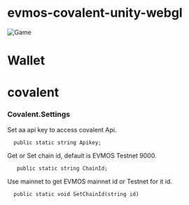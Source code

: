 # evmos-covalent-unity-webgl

![Game](https://user-images.githubusercontent.com/52639395/204915702-7d663013-c2d2-470f-bcaf-f3a114c2f7dc.jpg)

# Wallet
# covalent

### Covalent.Settings
Set aa api key to access covalent Api.
```Csharp
  public static string Apikey;
```
Get or Set chain id, default is EVMOS Testnet 9000.
```Csharp
   public static string ChainId;
```
Use mainnet to get EVMOS mainnet id or Testnet for it id.
```Csharp
  public static void SetChainId(string id)
```
